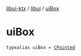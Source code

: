 [libui-ktx](../index.md) / [libui](index.md) / [uiBox](./ui-box.md)

# uiBox

`typealias uiBox = `[`CPointed`](../kotlinx.cinterop/-c-pointed/index.md)